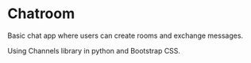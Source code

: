 # Chatroom 
Basic chat app where users can create rooms and exchange messages.

Using Channels library in python and Bootstrap CSS.
